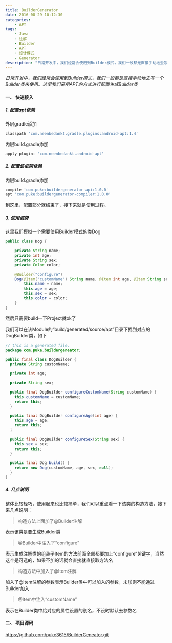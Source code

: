 ```yaml
---
title: BuilderGenerator
date: 2016-08-29 10:12:30
categories:
    - APT
tags:
    - Java
    - 注解
    - Builder
    - APT
    - 设计模式
    - Generator
description: "日常开发中，我们经常会使用到Builder模式，我们一般都是直接手动地去写一个Builder类来使用。这里我们采用APT的方式进行配置生成Builder类。"
---
```


*日常开发中，我们经常会使用到Builder模式，我们一般都是直接手动地去写一个Builder类来使用。这里我们采用APT的方式进行配置生成Builder类*

#### 一、 快速接入

##### 1. 配置apt依赖

外层gradle添加

```groovy
classpath 'com.neenbedankt.gradle.plugins:android-apt:1.4'
```

内层build.gradle添加

```groovy
apply plugin: 'com.neenbedankt.android-apt'
```

##### 2. 配置该框架依赖

内层build.gradle添加

```groovy
compile 'com.puke:buildergenerator-api:1.0.0'
apt 'com.puke:buildergenerator-compiler:1.0.0'
```

到这里，配置部分就结束了，接下来就是使用过程。

##### 3. 使用姿势

这里我们模拟一个需要使用Builder模式的类Dog

```java
public class Dog {

    private String name;
    private int age;
    private String sex;
    private Color color;

    @Builder("configure")
    Dog(@Item("customName") String name, @Item int age, @Item String sex, Color color) {
        this.name = name;
        this.age = age;
        this.sex = sex;
        this.color = color;
    }
}
```

然后只需要build一下Project就ok了

我们可以在该Module的“build/generated/source/apt”目录下找到对应的DogBuilder类，如下

```java
// this is a generated file.
package com.puke.buildergeneator;

public final class DogBuilder {
  private String customName;

  private int age;

  private String sex;

  public final DogBuilder configureCustomName(String customName) {
    this.customName = customName;
    return this;
  }

  public final DogBuilder configureAge(int age) {
    this.age = age;
    return this;
  }

  public final DogBuilder configureSex(String sex) {
    this.sex = sex;
    return this;
  }

  public final Dog build() {
    return new Dog(customName, age, sex, null);
  }
}
```

##### 4. 几点说明

整体比较轻巧，使用起来也比较简单，我们可以重点看一下该类的构造方法，接下来几点说明：

>  构造方法上面加了@Builder注解

表示该类是要生成Builder类

> @Builder中注入了“configure”

表示生成注解类的组装子Item的方法前面全部都要加上”configure“关键字，当然这个是可选的，如果不加的话就会直接就直接取方法名

> 构造方法中加入了@Item注解

加入了@Item注解的参数表示Builder类中可以加入的参数，未加则不能通过Builder加入

> @Item中注入“customName”

表示在Builder类中给对应的属性设置的别名，不设时默认去参数名

#### 二、 项目源码 

https://github.com/puke3615/BuilderGeneator.git